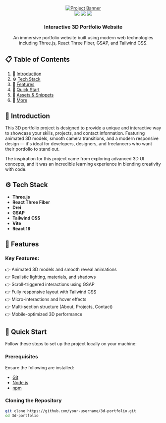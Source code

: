<div align="center">
  <br />
  <a href="https://www.youtube.com/watch?v=E-fdPfRxkzQ" target="_blank">
    <img src="public/images/readme.png" alt="Project Banner">
  </a>
  <br />

  <div>
    <img src="https://img.shields.io/badge/-Three.js-black?style=for-the-badge&logo=three.js&logoColor=white" />
    <img src="https://img.shields.io/badge/-GSAP-88CE02?style=for-the-badge&logo=greensock&logoColor=white" />
    <img src="https://img.shields.io/badge/-Tailwind_CSS-38B2AC?style=for-the-badge&logo=tailwind-css&logoColor=white" />
  </div>

  <h3 align="center">Interactive 3D Portfolio Website</h3>

  <div align="center">
    An immersive portfolio website built using modern web technologies including Three.js, React Three Fiber, GSAP, and Tailwind CSS.
  </div>
</div>

## 📋 <a name="table">Table of Contents</a>

1. 🤖 [Introduction](#introduction)
2. ⚙️ [Tech Stack](#tech-stack)
3. 🔋 [Features](#features)
4. 🤸 [Quick Start](#quick-start)
5. 🔗 [Assets & Snippets](#links)
6. 🚀 [More](#more)

## <a name="introduction">🤖 Introduction</a>

This 3D portfolio project is designed to provide a unique and interactive way to showcase your skills, projects, and contact information. Featuring animated 3D models, smooth camera transitions, and a modern responsive design — it's ideal for developers, designers, and freelancers who want their portfolio to stand out.

The inspiration for this project came from exploring advanced 3D UI concepts, and it was an incredible learning experience in blending creativity with code.

## <a name="tech-stack">⚙️ Tech Stack</a>

- **Three.js**
- **React Three Fiber**
- **Drei**
- **GSAP**
- **Tailwind CSS**
- **Vite**
- **React 19**

## <a name="features">🔋 Features</a>

### Key Features:

👉 Animated 3D models and smooth reveal animations  
👉 Realistic lighting, materials, and shadows  
👉 Scroll-triggered interactions using GSAP  
👉 Fully responsive layout with Tailwind CSS  
👉 Micro-interactions and hover effects  
👉 Multi-section structure (About, Projects, Contact)  
👉 Mobile-optimized 3D performance

## <a name="quick-start">🤸 Quick Start</a>

Follow these steps to set up the project locally on your machine:

### **Prerequisites**

Ensure the following are installed:

- [Git](https://git-scm.com/)
- [Node.js](https://nodejs.org/)
- [npm](https://www.npmjs.com/)

### **Cloning the Repository**

```bash
git clone https://github.com/your-username/3d-portfolio.git
cd 3d-portfolio

